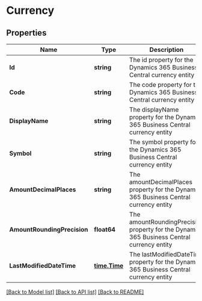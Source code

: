 # Currency

## Properties
Name | Type | Description | Notes
------------ | ------------- | ------------- | -------------
**Id** | **string** | The id property for the Dynamics 365 Business Central currency entity | [optional] [default to null]
**Code** | **string** | The code property for the Dynamics 365 Business Central currency entity | [optional] [default to null]
**DisplayName** | **string** | The displayName property for the Dynamics 365 Business Central currency entity | [optional] [default to null]
**Symbol** | **string** | The symbol property for the Dynamics 365 Business Central currency entity | [optional] [default to null]
**AmountDecimalPlaces** | **string** | The amountDecimalPlaces property for the Dynamics 365 Business Central currency entity | [optional] [default to null]
**AmountRoundingPrecision** | **float64** | The amountRoundingPrecision property for the Dynamics 365 Business Central currency entity | [optional] [default to null]
**LastModifiedDateTime** | [**time.Time**](time.Time.md) | The lastModifiedDateTime property for the Dynamics 365 Business Central currency entity | [optional] [default to null]

[[Back to Model list]](../README.md#documentation-for-models) [[Back to API list]](../README.md#documentation-for-api-endpoints) [[Back to README]](../README.md)


